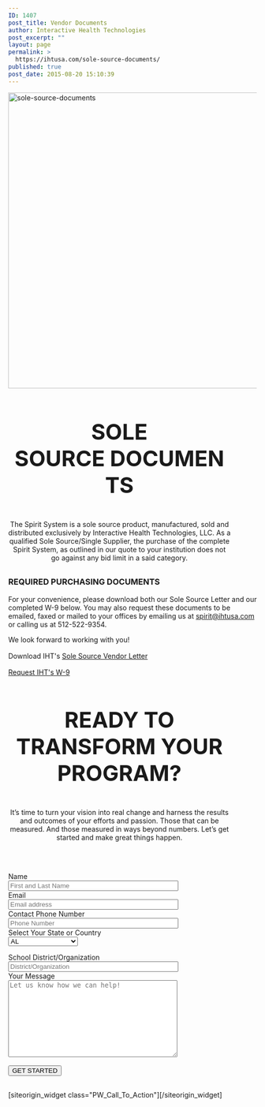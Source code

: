 ```yaml
---
ID: 1407
post_title: Vendor Documents
author: Interactive Health Technologies
post_excerpt: ""
layout: page
permalink: >
  https://ihtusa.com/sole-source-documents/
published: true
post_date: 2015-08-20 15:10:39
---
```

<div id="pl-1407"  class="panel-layout" ><div id="pg-1407-0"  class="panel-grid panel-no-style" ><div id="pgc-1407-0-0"  class="panel-grid-cell"  data-weight="1" ><div id="panel-1407-0-0-0" class="so-panel widget widget_black-studio-tinymce widget_black_studio_tinymce panel-first-child panel-last-child" data-index="0" data-style="{&quot;background_display&quot;:&quot;tile&quot;,&quot;featured_widgets&quot;:&quot;&quot;,&quot;bigger_title&quot;:&quot;&quot;}" ><div class="textwidget"><p><img class="aligncenter size-full wp-image-1411" src="https://ihtusa.com/wp-content/uploads/2015/08/sole-source-documents.jpg" alt="sole-source-documents" width="1920" height="600" /></p></div></div></div></div><div id="pg-1407-1"  class="panel-grid panel-no-style"  data-style="{&quot;background_display&quot;:&quot;tile&quot;}" ><div id="pgc-1407-1-0"  class="panel-grid-cell panel-grid-cell-empty"  data-weight="0.049751243782" ></div><div id="pgc-1407-1-1"  class="panel-grid-cell panel-grid-cell-mobile-last"  data-weight="0.900497512436" ><div id="panel-1407-1-1-0" class="so-panel widget widget_black-studio-tinymce widget_black_studio_tinymce panel-first-child panel-last-child" data-index="1" data-style="{&quot;background_display&quot;:&quot;tile&quot;,&quot;featured_widgets&quot;:&quot;&quot;,&quot;bigger_title&quot;:true}" ><div class="widget-title--big panel-widget-style panel-widget-style-for-1407-1-1-0" ><div class="textwidget"><h3 style="font-size: 44px; text-align: center;">SOLE SOURCE DOCUMENTS</h3><p style="text-align: center;">The Spirit System is a sole source product, manufactured, sold and distributed exclusively by Interactive Health Technologies, LLC. As a qualified Sole Source/Single Supplier, the purchase of the complete Spirit System, as outlined in our quote to your institution does not go against any bid limit in a said category.</p></div></div></div></div><div id="pgc-1407-1-2"  class="panel-grid-cell panel-grid-cell-empty"  data-weight="0.049751243782" ></div></div><div id="pg-1407-2"  class="panel-grid panel-no-style"  data-style="{&quot;background_display&quot;:&quot;tile&quot;}" ><div id="pgc-1407-2-0"  class="panel-grid-cell"  data-weight="1" ><div id="panel-1407-2-0-0" class="so-panel widget widget_black-studio-tinymce widget_black_studio_tinymce panel-first-child panel-last-child" data-index="2" data-style="{&quot;background_image_attachment&quot;:false,&quot;background_display&quot;:&quot;tile&quot;,&quot;featured_widgets&quot;:&quot;&quot;,&quot;bigger_title&quot;:&quot;&quot;}" ><div class="textwidget"><h3>REQUIRED PURCHASING DOCUMENTS</h3>
For your convenience, please download both our Sole Source Letter and our completed W-9 below. You may also request these documents to be emailed, faxed or mailed to your offices by emailing us at <a href="mailto:spirit@ihtusa.com">spirit@ihtusa.com</a> or calling us at 512-522-9354.

We look forward to working with you!

<span style="line-height: 1.5;">Download IHT's </span><a style="line-height: 1.5;" href="https://drive.google.com/file/d/1ycjNiARdLAH1Ssh-wbZkOutT_JEX9eBx/view">Sole Source Vendor Letter</a>

<a href="http://ihtusa.com/contact">Request IHT's W-9</a></div></div></div></div><div id="pg-1407-3"  class="panel-grid panel-no-style"  data-style="{&quot;background_display&quot;:&quot;tile&quot;}" ><div id="pgc-1407-3-0"  class="panel-grid-cell panel-grid-cell-empty"  data-weight="0.049751243782" ></div><div id="pgc-1407-3-1"  class="panel-grid-cell panel-grid-cell-mobile-last"  data-weight="0.900497512436" ><div id="panel-1407-3-1-0" class="so-panel widget widget_black-studio-tinymce widget_black_studio_tinymce panel-first-child panel-last-child" data-index="3" data-style="{&quot;background_display&quot;:&quot;tile&quot;,&quot;featured_widgets&quot;:&quot;&quot;,&quot;bigger_title&quot;:true}" ><div class="widget-title--big panel-widget-style panel-widget-style-for-1407-3-1-0" ><div class="textwidget"><h3 style="text-align: center; font-size: 44px;">READY TO TRANSFORM YOUR PROGRAM?</h3><div class="lc"><p style="text-align: center;">It’s time to turn your vision into real change and harness the results and outcomes of your efforts and passion. Those that can be measured. And those measured in ways beyond numbers. Let’s get started and make great things happen.</p></div><div class="rc"> </div><div class="rc"> </div><p style="text-align: center;"><div role="form" class="wpcf7" id="wpcf7-f313-o1" lang="en-US" dir="ltr">
<div class="screen-reader-response"></div>
<form action="/wp-admin/post.php#wpcf7-f313-o1" method="post" class="wpcf7-form" novalidate="novalidate">
<div style="display: none;">
<input type="hidden" name="_wpcf7" value="313" />
<input type="hidden" name="_wpcf7_version" value="5.0.1" />
<input type="hidden" name="_wpcf7_locale" value="en_US" />
<input type="hidden" name="_wpcf7_unit_tag" value="wpcf7-f313-o1" />
<input type="hidden" name="_wpcf7_container_post" value="0" />
</div>
<div class="contact-form-small">
<div class="row">
<div class="col-xs-12  col-md-6">
Name<br />
      <span class="wpcf7-form-control-wrap your-name"><input type="text" name="your-name" value="" size="40" class="wpcf7-form-control wpcf7-text wpcf7-validates-as-required" aria-required="true" aria-invalid="false" placeholder="First and Last Name" /></span><br />
Email<br />
      <span class="wpcf7-form-control-wrap your-email"><input type="email" name="your-email" value="" size="40" class="wpcf7-form-control wpcf7-text wpcf7-email wpcf7-validates-as-required wpcf7-validates-as-email" aria-required="true" aria-invalid="false" placeholder="Email address" /></span><br />
Contact Phone Number<br />
<span class="wpcf7-form-control-wrap your-tel"><input type="tel" name="your-tel" value="" size="40" class="wpcf7-form-control wpcf7-text wpcf7-tel wpcf7-validates-as-required wpcf7-validates-as-tel" aria-required="true" aria-invalid="false" placeholder="Phone Number" /></span><br />
Select Your State or Country<br />
<span class="wpcf7-form-control-wrap state"><select name="state" class="wpcf7-form-control wpcf7-select wpcf7-validates-as-required" aria-required="true" aria-invalid="false"><option value="AL">AL</option><option value="AK">AK</option><option value="AZ">AZ</option><option value="AR">AR</option><option value="CA">CA</option><option value="CO">CO</option><option value="CT">CT</option><option value="DE">DE</option><option value="FL">FL</option><option value="GA">GA</option><option value="HI">HI</option><option value="ID">ID</option><option value="IL">IL</option><option value="IN">IN</option><option value="IA">IA</option><option value="KS">KS</option><option value="KY">KY</option><option value="LA">LA</option><option value="ME">ME</option><option value="MD">MD</option><option value="MA">MA</option><option value="MI">MI</option><option value="MN">MN</option><option value="MS">MS</option><option value="MO">MO</option><option value="MT">MT</option><option value="NE">NE</option><option value="NV">NV</option><option value="NH">NH</option><option value="NJ">NJ</option><option value="NM">NM</option><option value="NY">NY</option><option value="NC">NC</option><option value="ND">ND</option><option value="OH">OH</option><option value="OK">OK</option><option value="OR">OR</option><option value="PA">PA</option><option value="RI">RI</option><option value="SC">SC</option><option value="SD">SD</option><option value="TN">TN</option><option value="TX">TX</option><option value="UT">UT</option><option value="VT">VT</option><option value="VA">VA</option><option value="WA">WA</option><option value="Washington D.C.">Washington D.C.</option><option value="WV">WV</option><option value="WI">WI</option><option value="WY">WY</option><option value="CANADA">CANADA</option><option value="BERMUDA">BERMUDA</option><option value="AUSTRALIA">AUSTRALIA</option><option value="UNITED KINGDOM">UNITED KINGDOM</option><option value="SOUTH AFRICA">SOUTH AFRICA</option><option value="International - Other">International - Other</option></select></span></p></div>
<div class="col-xs-12  col-md-6">
School District/Organization<br />
        <span class="wpcf7-form-control-wrap your-subject"><input type="text" name="your-subject" value="" size="40" class="wpcf7-form-control wpcf7-text wpcf7-validates-as-required" aria-required="true" aria-invalid="false" placeholder="District/Organization" /></span><br />
Your Message<br />
        <span class="wpcf7-form-control-wrap your-message"><textarea name="your-message" cols="40" rows="10" class="wpcf7-form-control wpcf7-textarea wpcf7-validates-as-required" aria-required="true" aria-invalid="false" placeholder="Let us know how we can help!"></textarea></span><br />
<span id="hp5abcf9fdcbab6" class="wpcf7-form-control-wrap emailiht-120-wrap" style="display:none !important; visibility:hidden !important;"><label  class="hp-message">Please leave this field empty.</label><input class="wpcf7-form-control wpcf7-text"  type="text" name="emailiht-120" value="" size="40" tabindex="-1" autocomplete="nope" /></span>
    </div>
<div class="col-xs-12  col-md-12">
<input type='hidden' id="zc_gad" name="zc_gad" value=""/><br />
      <input type="submit" value="GET STARTED" class="wpcf7-form-control wpcf7-submit btn btn-primary pull-right" />
    </div>
</p></div>
</div>
<div class="wpcf7-response-output wpcf7-display-none"></div></form></div></p></div></div></div></div><div id="pgc-1407-3-2"  class="panel-grid-cell panel-grid-cell-empty"  data-weight="0.049751243782" ></div></div><div id="pg-1407-4"  class="panel-grid panel-no-style" ><div id="pgc-1407-4-0"  class="panel-grid-cell"  data-weight="1" ><div id="panel-1407-4-0-0" class="so-panel widget widget_pw_call_to_action widget-call-to-action panel-first-child panel-last-child" data-index="4" data-style="{&quot;background_display&quot;:&quot;tile&quot;,&quot;featured_widgets&quot;:&quot;&quot;,&quot;bigger_title&quot;:&quot;&quot;}" >[siteorigin_widget class="PW_Call_To_Action"]<input type="hidden" value="{&quot;instance&quot;:{&quot;text&quot;:&quot;&quot;,&quot;button_text&quot;:&quot;&lt;a href=\&quot;#TOP\&quot;&gt;BACK TO TOP&lt;\/a&gt;&quot;},&quot;args&quot;:{&quot;before_widget&quot;:&quot;&lt;div id=\&quot;panel-1407-4-0-0\&quot; class=\&quot;so-panel widget widget_pw_call_to_action widget-call-to-action panel-first-child panel-last-child\&quot; data-index=\&quot;4\&quot; data-style=\&quot;{&amp;quot;background_display&amp;quot;:&amp;quot;tile&amp;quot;,&amp;quot;featured_widgets&amp;quot;:&amp;quot;&amp;quot;,&amp;quot;bigger_title&amp;quot;:&amp;quot;&amp;quot;}\&quot; &gt;&quot;,&quot;after_widget&quot;:&quot;&lt;\/div&gt;&quot;,&quot;before_title&quot;:&quot;&lt;h3 class=\&quot;widget-title\&quot;&gt;&lt;span class=\&quot;widget-title__inline\&quot;&gt;&quot;,&quot;after_title&quot;:&quot;&lt;\/span&gt;&lt;\/h3&gt;&quot;,&quot;widget_id&quot;:&quot;widget-4-0-0&quot;}}" />[/siteorigin_widget]</div></div></div></div>

<style type="text/css" class="panels-style" data-panels-style-for-post="1407">@import url(https://ihtusa.com/wp-content/plugins/siteorigin-panels/css/front-flex.min.css); #pgc-1407-0-0 , #pgc-1407-2-0 , #pgc-1407-4-0 { width:100%;width:calc(100% - ( 0 * 30px ) ) } #pg-1407-0 , #pg-1407-1 , #pg-1407-2 , #pg-1407-3 , #pl-1407 .so-panel { margin-bottom:30px } #pgc-1407-1-0 , #pgc-1407-1-2 , #pgc-1407-3-0 , #pgc-1407-3-2 { width:4.9751%;width:calc(4.9751% - ( 0.950248756218 * 30px ) ) } #pgc-1407-1-1 , #pgc-1407-3-1 { width:90.0498%;width:calc(90.0498% - ( 0.099502487564 * 30px ) ) } #pl-1407 .so-panel:last-child { margin-bottom:0px } @media (max-width:780px){ #pg-1407-0.panel-no-style, #pg-1407-0.panel-has-style > .panel-row-style , #pg-1407-1.panel-no-style, #pg-1407-1.panel-has-style > .panel-row-style , #pg-1407-2.panel-no-style, #pg-1407-2.panel-has-style > .panel-row-style , #pg-1407-3.panel-no-style, #pg-1407-3.panel-has-style > .panel-row-style , #pg-1407-4.panel-no-style, #pg-1407-4.panel-has-style > .panel-row-style { -webkit-flex-direction:column;-ms-flex-direction:column;flex-direction:column } #pg-1407-0 .panel-grid-cell , #pg-1407-1 .panel-grid-cell , #pg-1407-2 .panel-grid-cell , #pg-1407-3 .panel-grid-cell , #pg-1407-4 .panel-grid-cell { margin-right:0 } #pg-1407-0 .panel-grid-cell , #pg-1407-1 .panel-grid-cell , #pg-1407-2 .panel-grid-cell , #pg-1407-3 .panel-grid-cell , #pg-1407-4 .panel-grid-cell { width:100% } #pgc-1407-1-0 , #pgc-1407-1-1 , #pgc-1407-3-0 , #pgc-1407-3-1 { margin-bottom:30px } #pl-1407 .panel-grid-cell { padding:0 } #pl-1407 .panel-grid .panel-grid-cell-empty { display:none } #pl-1407 .panel-grid .panel-grid-cell-mobile-last { margin-bottom:0px }  } </style>